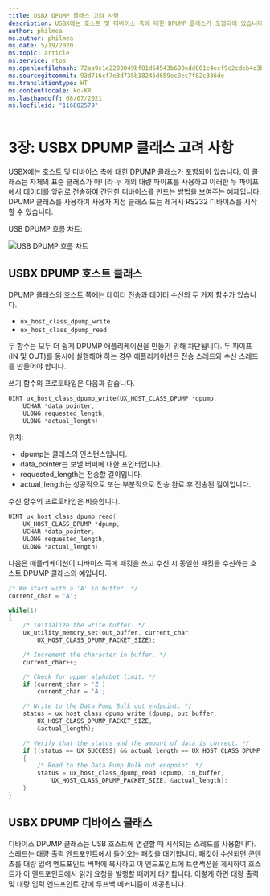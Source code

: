 ```yaml
---
title: USBX DPUMP 클래스 고려 사항
description: USBX에는 호스트 및 디바이스 측에 대한 DPUMP 클래스가 포함되어 있습니다.
author: philmea
ms.author: philmea
ms.date: 5/19/2020
ms.topic: article
ms.service: rtos
ms.openlocfilehash: 72aa9c1e2200049bf81d64543b690edd001c4ecf9c2cdeb4c3bea5f1b03aa5b8
ms.sourcegitcommit: 93d716cf7e3d735b18246d659ec9ec7f82c336de
ms.translationtype: HT
ms.contentlocale: ko-KR
ms.lasthandoff: 08/07/2021
ms.locfileid: "116802579"
---
```

# <a name="chapter-3-usbx-dpump-class-considerations"></a>3장: USBX DPUMP 클래스 고려 사항

USBX에는 호스트 및 디바이스 측에 대한 DPUMP 클래스가 포함되어 있습니다. 이 클래스는 자체의 표준 클래스가 아니라 두 개의 대량 파이프를 사용하고 이러한 두 파이프에서 데이터를 앞뒤로 전송하여 간단한 디바이스를 만드는 방법을 보여주는 예제입니다. DPUMP 클래스를 사용하여 사용자 지정 클래스 또는 레거시 RS232 디바이스를 시작할 수 있습니다.

USB DPUMP 흐름 차트:

![USB DPUMP 흐름 차트](./media/usbx-host-stack-supplemental/usb-dpump-flow-chart.png)

## <a name="usbx-dpump-host-class"></a>USBX DPUMP 호스트 클래스

DPUMP 클래스의 호스트 쪽에는 데이터 전송과 데이터 수신의 두 가지 함수가 있습니다.

- `ux_host_class_dpump_write`
- `ux_host_class_dpump_read`

두 함수는 모두 더 쉽게 DPUMP 애플리케이션을 만들기 위해 차단됩니다. 두 파이프(IN 및 OUT)를 동시에 실행해야 하는 경우 애플리케이션은 전송 스레드와 수신 스레드를 만들어야 합니다.

쓰기 함수의 프로토타입은 다음과 같습니다.

```C
UINT ux_host_class_dpump_write(UX_HOST_CLASS_DPUMP *dpump,
    UCHAR *data_pointer,
    ULONG requested_length,  
    ULONG *actual_length)
```

위치:

- dpump는 클래스의 인스턴스입니다.
- data_pointer는 보낼 버퍼에 대한 포인터입니다.
- requested_length는 전송할 길이입니다.
- actual_length는 성공적으로 또는 부분적으로 전송 완료 후 전송된 길이입니다.

수신 함수의 프로토타입은 비슷합니다.

```C
UINT ux_host_class_dpump_read(
    UX_HOST_CLASS_DPUMP *dpump,
    UCHAR *data_pointer,
    ULONG requested_length,
    ULONG *actual_length)
```

다음은 애플리케이션이 디바이스 쪽에 패킷을 쓰고 수신 시 동일한 패킷을 수신하는 호스트 DPUMP 클래스의 예입니다.

```C
/* We start with a 'A' in buffer. */
current_char = 'A';

while(1)
{
    /* Initialize the write buffer. */
    ux_utility_memory_set(out_buffer, current_char,
        UX_HOST_CLASS_DPUMP_PACKET_SIZE);

    /* Increment the character in buffer. */
    current_char++;

    /* Check for upper alphabet limit. */
    if (current_char > 'Z')
        current_char = 'A';

    /* Write to the Data Pump Bulk out endpoint. */
    status = ux_host_class_dpump_write (dpump, out_buffer,
        UX_HOST_CLASS_DPUMP_PACKET_SIZE,
        &actual_length);

    /* Verify that the status and the amount of data is correct. */
    if ((status == UX_SUCCESS) && actual_length == UX_HOST_CLASS_DPUMP_PACKET_SIZE)
    {
        /* Read to the Data Pump Bulk out endpoint. */
        status = ux_host_class_dpump_read (dpump, in_buffer,
            UX_HOST_CLASS_DPUMP_PACKET_SIZE, &actual_length);
    }
}
```

## <a name="usbx-dpump-device-class"></a>USBX DPUMP 디바이스 클래스

디바이스 DPUMP 클래스는 USB 호스트에 연결할 때 시작되는 스레드를 사용합니다. 스레드는 대량 출력 엔드포인트에서 들어오는 패킷을 대기합니다. 패킷이 수신되면 콘텐츠를 대량 입력 엔드포인트 버퍼에 복사하고 이 엔드포인트에 트랜잭션을 게시하여 호스트가 이 엔드포인트에서 읽기 요청을 발행할 때까지 대기합니다. 이렇게 하면 대량 출력 및 대량 입력 엔드포인트 간에 루프백 메커니즘이 제공됩니다.
